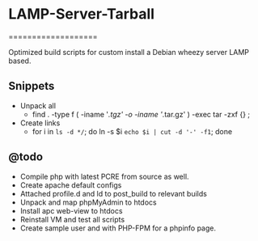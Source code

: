 # LAMP-Server-Tarball
===================

Optimized build scripts for custom install a Debian wheezy server LAMP based.

## Snippets
  - Unpack all
    - find . -type f \( -iname '*.tgz' -o -iname '*.tar.gz' \) -exec tar -zxf {} \;
  - Create links
    - for i in `ls -d */`; do ln -s $i `echo $i | cut -d '-' -f1`; done

## @todo
  - Compile php with latest PCRE from source as well.
  - Create apache default configs
  - Attached profile.d and ld to post_build to relevant builds
  - Unpack and map phpMyAdmin to htdocs
  - Install apc web-view to htdocs
  - Reinstall VM and test all scripts
  - Create sample user and with PHP-FPM for a phpinfo page.
